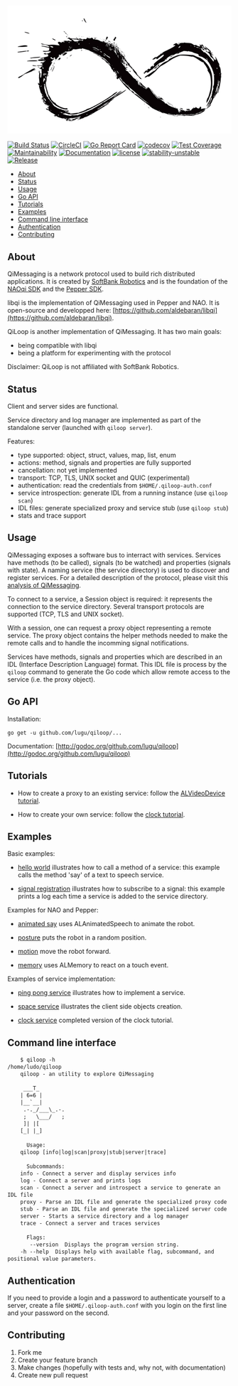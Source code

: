 ![qiloop](https://github.com/lugu/qiloop/blob/master/doc/logo.jpg)

[![Build Status](https://travis-ci.org/lugu/qiloop.svg?branch=master)](https://travis-ci.org/lugu/qiloop)
[![CircleCI](https://circleci.com/gh/lugu/qiloop/tree/master.svg?style=shield)](https://circleci.com/gh/lugu/qiloop)
[![Go Report Card](https://goreportcard.com/badge/github.com/lugu/qiloop)](https://goreportcard.com/report/github.com/lugu/qiloop)
[![codecov](https://codecov.io/gh/lugu/qiloop/branch/master/graph/badge.svg)](https://codecov.io/gh/lugu/qiloop)
[![Test Coverage](https://api.codeclimate.com/v1/badges/b192466a26dbced44274/test_coverage)](https://codeclimate.com/github/lugu/qiloop/test_coverage)
[![Maintainability](https://api.codeclimate.com/v1/badges/b192466a26dbced44274/maintainability)](https://codeclimate.com/github/lugu/qiloop/maintainability)
[![Documentation](https://godoc.org/github.com/lugu/qiloop?status.svg)](http://godoc.org/github.com/lugu/qiloop)
[![license](https://img.shields.io/github/license/lugu/qiloop.svg?maxAge=2592000)](https://github.com/lugu/qiloop/blob/master/LICENSE)
[![stability-unstable](https://img.shields.io/badge/stability-unstable-yellow.svg)](https://github.com/emersion/stability-badges#unstable)
[![Release](https://img.shields.io/github/tag/lugu/qiloop.svg)](https://github.com/lugu/qiloop/releases)

<!-- START doctoc generated TOC please keep comment here to allow auto update -->
<!-- DON'T EDIT THIS SECTION, INSTEAD RE-RUN doctoc TO UPDATE -->


- [About](#about)
- [Status](#status)
- [Usage](#usage)
- [Go API](#go-api)
- [Tutorials](#tutorials)
- [Examples](#examples)
- [Command line interface](#command-line-interface)
- [Authentication](#authentication)
- [Contributing](#contributing)

<!-- END doctoc generated TOC please keep comment here to allow auto update -->

## About

QiMessaging is a network protocol used to build rich distributed applications.
It is created by [SoftBank Robotics](https://www.softbankrobotics.com/emea/en/index)
and is the foundation of the [NAOqi SDK](http://doc.aldebaran.com/2-8/) and
the [Pepper SDK](https://qisdk.softbankrobotics.com/).

libqi is the implementation of QiMessaging used in Pepper and NAO.
It is open-source and developped here:
[https://github.com/aldebaran/libqi](https://github.com/aldebaran/libqi).

QiLoop is another implementation of QiMessaging. It has two main goals:
  - being compatible with libqi
  - being a platform for experimenting with the protocol

Disclaimer: QiLoop is not affiliated with SoftBank Robotics.

## Status

Client and server sides are functional.

Service directory and log manager are implemented as part of the
standalone server (launched with `qiloop server`).

Features:
  - type supported: object, struct, values, map, list, enum
  - actions: method, signals and properties are fully supported
  - cancellation: not yet implemented
  - transport: TCP, TLS, UNIX socket and QUIC (experimental)
  - authentication: read the credentials from `$HOME/.qiloop-auth.conf`
  - service introspection: generate IDL from a running instance (use `qiloop scan`)
  - IDL files: generate specialized proxy and service stub (use `qiloop stub`)
  - stats and trace support

## Usage

QiMessaging exposes a software bus to interract with services. Services have
methods (to be called), signals (to be watched) and properties (signals with
state). A naming service (the service directory) is used to discover and
register services. For a detailed description of the protocol, please visit
this [analysis of
QiMessaging](https://github.com/lugu/qiloop/blob/master/doc/about-qimessaging.md).

To connect to a service, a Session object is required: it represents the
connection to the service directory. Several transport protocols are supported
(TCP, TLS and UNIX socket).

With a session, one can request a proxy object representing a remote service.
The proxy object contains the helper methods needed to make the remote calls
and to handle the incomming signal notifications.

Services have methods, signals and properties which are described in an IDL
(Interface Description Language) format. This IDL file is process by the
`qiloop` command to generate the Go code which allow remote access to the
service (i.e. the proxy object).

## Go API

Installation:

    go get -u github.com/lugu/qiloop/...

Documentation: [http://godoc.org/github.com/lugu/qiloop](http://godoc.org/github.com/lugu/qiloop)

## Tutorials

  - How to create a proxy to an existing service: follow the [ALVideoDevice tutorial](https://github.com/lugu/qiloop/blob/master/doc/tutorial-videodevice.md).

  - How to create your own service: follow the [clock tutorial](https://github.com/lugu/qiloop/blob/master/doc/tutorial-clock.md).

## Examples

Basic examples:

  -   [hello world](https://github.com/lugu/qiloop/blob/master/examples/say)
      illustrates how to call a method of a service: this example calls
      the method 'say' of a text to speech service.

  -   [signal registration](https://github.com/lugu/qiloop/blob/master/examples/signal)
      illustrates how to subscribe to a signal: this example prints a
      log each time a service is added to the service directory.

Examples for NAO and Pepper:

  -   [animated say](https://github.com/lugu/qiloop/blob/master/examples/animated-say)
      uses ALAnimatedSpeech to animate the robot.

  -   [posture](https://github.com/lugu/qiloop/blob/master/examples/posture)
      puts the robot in a random position.

  -   [motion](https://github.com/lugu/qiloop/blob/master/examples/motion)
      move the robot forward.

  -   [memory](https://github.com/lugu/qiloop/blob/master/examples/memory)
      uses ALMemory to react on a touch event.

Examples of service implementation:

  -   [ping pong service](https://github.com/lugu/qiloop/blob/master/examples/pong)
      illustrates how to implement a service.

  -   [space service](https://github.com/lugu/qiloop/blob/master/examples/space)
      illustrates the client side objects creation.

  -   [clock service](https://github.com/lugu/qiloop/blob/master/examples/clock)
      completed version of the clock tutorial.

## Command line interface

```
    $ qiloop -h                                                                                                                                                            /home/ludo/qiloop
    qiloop - an utility to explore QiMessaging

	 ___T_
	| 6=6 |
	|__`__|
     .-._/___\_.-.
     ;   \___/   ;
	 ]| |[
	[_| |_]

      Usage:
	qiloop [info|log|scan|proxy|stub|server|trace]

      Subcommands:
	info - Connect a server and display services info
	log - Connect a server and prints logs
	scan - Connect a server and introspect a service to generate an IDL file
	proxy - Parse an IDL file and generate the specialized proxy code
	stub - Parse an IDL file and generate the specialized server code
	server - Starts a service directory and a log manager
	trace - Connect a server and traces services

      Flags:
	   --version  Displays the program version string.
	-h --help  Displays help with available flag, subcommand, and positional value parameters.
```

## Authentication

If you need to provide a login and a password to authenticate yourself
to a server, create a file `$HOME/.qiloop-auth.conf` with you login on the
first line and your password on the second.

## Contributing

 1. Fork me
 2. Create your feature branch
 3. Make changes (hopefully with tests and, why not, with documentation)
 4. Create new pull request
